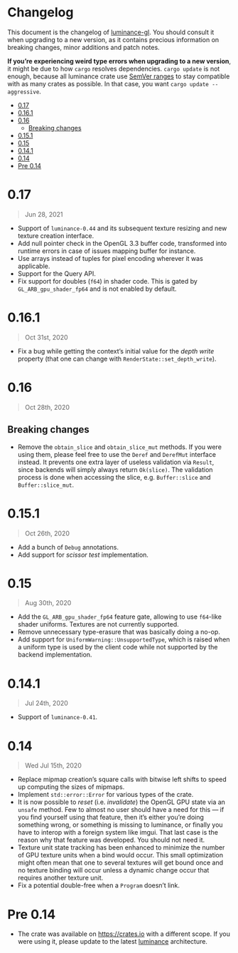 # Changelog

This document is the changelog of [luminance-gl](https://crates.io/crates/luminance-gl).
You should consult it when upgrading to a new version, as it contains precious information on
breaking changes, minor additions and patch notes.

**If you’re experiencing weird type errors when upgrading to a new version**, it might be due to
how `cargo` resolves dependencies. `cargo update` is not enough, because all luminance crate use
[SemVer ranges](https://doc.rust-lang.org/cargo/reference/specifying-dependencies.html) to stay
compatible with as many crates as possible. In that case, you want `cargo update --aggressive`.

<!-- vim-markdown-toc GFM -->

* [0.17](#017)
* [0.16.1](#0161)
* [0.16](#016)
  * [Breaking changes](#breaking-changes)
* [0.15.1](#0151)
* [0.15](#015)
* [0.14.1](#0141)
* [0.14](#014)
* [Pre 0.14](#pre-014)

<!-- vim-markdown-toc -->

# 0.17

> Jun 28, 2021

- Support of `luminance-0.44` and its subsequent texture resizing and new texture creation interface.
- Add null pointer check in the OpenGL 3.3 buffer code, transformed into runtime errors in case of issues mapping buffer
  for instance.
- Use arrays instead of tuples for pixel encoding wherever it was applicable.
- Support for the Query API.
- Fix support for doubles (`f64`) in shader code. This is gated by `GL_ARB_gpu_shader_fp64` and is not enabled by default.

# 0.16.1

> Oct 31st, 2020

- Fix a bug while getting the context’s initial value for the _depth write_ property (that one can change with
  `RenderState::set_depth_write`).

# 0.16

> Oct 28th, 2020

## Breaking changes

- Remove the `obtain_slice` and `obtain_slice_mut` methods. If you were using them, please feel free to use the `Deref`
  and `DerefMut` interface instead. It prevents one extra layer of useless validation via `Result`, since backends will
  simply always return `Ok(slice)`. The validation process is done when accessing the slice, e.g. `Buffer::slice` and
  `Buffer::slice_mut`.

# 0.15.1

> Oct 26th, 2020

- Add a bunch of `Debug` annotations.
- Add support for _scissor test_ implementation.

# 0.15

> Aug 30th, 2020

- Add the `GL_ARB_gpu_shader_fp64` feature gate, allowing to use `f64`-like shader uniforms.
  Textures are not currently supported.
- Remove unnecessary type-erasure that was basically doing a no-op.
- Add support for `UniformWarning::UnsupportedType`, which is raised when a uniform type is used by the client
  code while not supported by the backend implementation.

# 0.14.1

> Jul 24th, 2020

- Support of `luminance-0.41`.

# 0.14

> Wed Jul 15th, 2020

- Replace mipmap creation’s square calls with bitwise left shifts to speed up computing the sizes
  of mipmaps.
- Implement `std::error::Error` for various types of the crate.
- It is now possible to _reset_ (i.e. _invalidate_) the OpenGL GPU state via an `unsafe` method.
  Few to almost no user should have a need for this — if you find yourself using that feature, then
  it’s either you’re doing something wrong, or something is missing to luminance, or finally you
  have to interop with a foreign system like imgui. That last case is the reason why that feature
  was developed. You should not need it.
- Texture unit state tracking has been enhanced to minimize the number of GPU texture units when a
  bind would occur. This small optimization might often mean that one to several textures will get
  bound once and no texture binding will occur unless a dynamic change occur that requires another
  texture unit.
- Fix a potential double-free when a `Program` doesn’t link.

# Pre 0.14

- The crate was available on https://crates.io with a different scope. If you were using it, please update to
  the latest [luminance](https://crates.io/crates/luminance) architecture.
